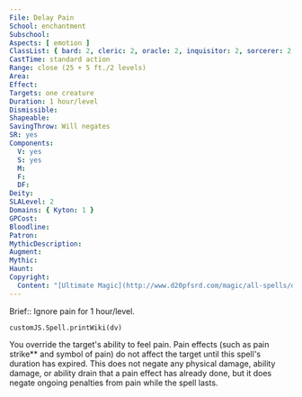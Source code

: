 ```yaml
---
File: Delay Pain
School: enchantment
Subschool: 
Aspects: [ emotion ]
ClassList: { bard: 2, cleric: 2, oracle: 2, inquisitor: 2, sorcerer: 2, wizard: 2, witch: 2, bloodrager: 2, psychic: 2, mesmerist: 2 }
CastTime: standard action
Range: close (25 + 5 ft./2 levels)
Area: 
Effect: 
Targets: one creature
Duration: 1 hour/level
Dismissible: 
Shapeable: 
SavingThrow: Will negates
SR: yes
Components:
  V: yes
  S: yes
  M: 
  F: 
  DF: 
Deity: 
SLALevel: 2
Domains: { Kyton: 1 }
GPCost: 
Bloodline: 
Patron: 
MythicDescription: 
Augment: 
Mythic: 
Haunt: 
Copyright:
  Content: "[Ultimate Magic](http://www.d20pfsrd.com/magic/all-spells/d/delay-pain)"
---
```

Brief:: Ignore pain for 1 hour/level.

```dataviewjs
customJS.Spell.printWiki(dv)
```

You override the target's ability to feel pain. Pain effects (such as pain strike** and symbol of pain) do not affect the target until this spell's duration has expired. This does not negate any physical damage, ability damage, or ability drain that a pain effect has already done, but it does negate ongoing penalties from pain while the spell lasts.
